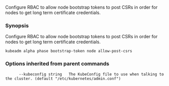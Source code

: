 
Configure RBAC to allow node bootstrap tokens to post CSRs in order for nodes to get long term certificate credentials.

### Synopsis


Configure RBAC to allow node bootstrap tokens to post CSRs in order for nodes to get long term certificate credentials.

```
kubeadm alpha phase bootstrap-token node allow-post-csrs
```

### Options inherited from parent commands

```
      --kubeconfig string   The KubeConfig file to use when talking to the cluster. (default "/etc/kubernetes/admin.conf")
```

